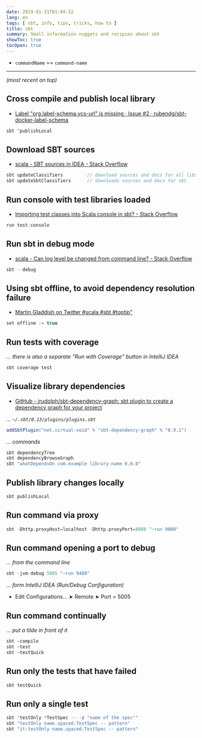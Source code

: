 ```yaml
---
date: 2019-01-31T01:04:52
lang: en
tags: [ sbt, info, tips, tricks, how to ]
title: sbt
summary: Small information nuggets and recipies about sbt
showToc: true
tocOpen: true
---
```


* `commandName` == `command-name`

---

*(most recent on top)*

## Cross compile and publish local library

* [Label "org.label-schema.vcs-url" is missing · Issue #2 · rubendg/sbt-docker-label-schema](https://github.com/rubendg/sbt-docker-label-schema/issues/2#issuecomment-369343643)

```scala
sbt ^publishLocal
```

## Download SBT sources

* [scala - SBT sources in IDEA - Stack Overflow](http://stackoverflow.com/questions/17127367/sbt-sources-in-idea/17127380#17127380)

```scala
sbt updateClassifiers         // download sources and docs for all libs
sbt updateSbtClassifiers      // downloads sources and docs for sbt
```

## Run console with test libraries loaded

* [Importing test classes into Scala console in sbt? - Stack Overflow](http://stackoverflow.com/a/17031710)

```scala
run test:console
```

## Run sbt in debug mode

* [scala - Can log level be changed from command line? - Stack Overflow](http://stackoverflow.com/a/20745802/1380781)

```scala
sbt --debug
```

## Using sbt offline, to avoid dependency resolution failure

* [Martin Gladdish on Twitter #scala #sbt #toptip"](https://twitter.com/mgladdish/status/717749165757972480)

```scala
set offline := true
```

## Run tests with coverage

*... there is also a separate "Run with Coverage" button in IntelliJ IDEA*

```scala
sbt coverage test
```

## Visualize library dependencies

* [GitHub - jrudolph/sbt-dependency-graph: sbt plugin to create a dependency graph for your project](https://github.com/jrudolph/sbt-dependency-graph)

*... `~/.sbt/0.13/plugins/plugins.sbt`*

```scala
addSbtPlugin("net.virtual-void" % "sbt-dependency-graph" % "0.9.1")
```

*... commands*

```scala
sbt dependencyTree
sbt dependencyBrowseGraph
sbt "whatDependsOn com.example library-name 0.0.0"
```

## Publish library changes locally

```scala
sbt publishLocal
```

## Run command via proxy

```scala
sbt -Dhttp.proxyHost=localhost -Dhttp.proxyPort=8888 "~run 9000"
```

## Run command opening a port to debug

*... from the command line*

```scala
sbt -jvm-debug 5005 "~run 9400"
```

*... form IntelliJ IDEA (Run/Debug Configuration)*

* Edit Configurations... ➤ Remote ➤ Port = 5005

## Run command continually

*... put a tilde in front of it*

```scala
sbt ~compile
sbt ~test
sbt ~testQuick
```

## Run only the tests that have failed

```scala
sbt testQuick
```

## Run only a single test

```scala
sbt 'testOnly *TestSpec -- -z "name of the spec"'
sbt "testOnly name.spaced.TestSpec -- pattern"
sbt "it:testOnly name.spaced.TestSpec -- pattern"
```
